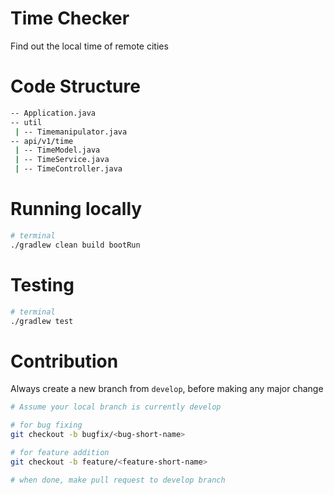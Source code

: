 # Time Checker
Find out the local time of remote cities

# Code Structure
```sh
-- Application.java
-- util
 | -- Timemanipulator.java
-- api/v1/time
 | -- TimeModel.java
 | -- TimeService.java
 | -- TimeController.java
```

# Running locally
```sh
# terminal
./gradlew clean build bootRun
```

# Testing
```sh
# terminal
./gradlew test
```

# Contribution
Always create a new branch from `develop`, before making any major change
```sh
# Assume your local branch is currently develop

# for bug fixing
git checkout -b bugfix/<bug-short-name>

# for feature addition
git checkout -b feature/<feature-short-name>

# when done, make pull request to develop branch
```

